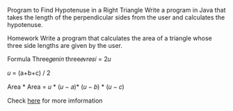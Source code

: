 Program to Find Hypotenuse in a Right Triangle
Write a program in Java that takes the length of the perpendicular sides from the user and calculates the hypotenuse.

Homework
Write a program that calculates the area of a triangle whose three side lengths are given by the user.

Formula
Three𝑔𝑒𝑛𝑖𝑛 three𝑒𝑣𝑟𝑒𝑠𝑖 = 2𝑢

𝑢 = (a+b+c) / 2

Area * Area = 𝑢 * (𝑢 − 𝑎)* (𝑢 − 𝑏) * (𝑢 − 𝑐)

Check [here](https://academy.patika.dev/tr/courses/java101/pratik-hipotenus-bulma) for more imformation